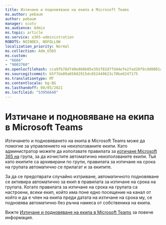 ```yaml
---
title: Изтичане и подновяване на екипа в Microsoft Teams
ms.author: pebaum
author: pebaum
manager: scotv
ms.audience: Admin
ms.topic: article
ms.service: o365-administration
ROBOTS: NOINDEX, NOFOLLOW
localization_priority: Normal
ms.collection: Adm_O365
ms.custom:
- "6666"
- "9003760"
ms.openlocfilehash: cca9fb78d740e868b05e391f82d7fd44efe2fad20f9cdd0801ae05dbfa410a05
ms.sourcegitcommit: b5f7da89a650d2915dc652449623c78be6247175
ms.translationtype: MT
ms.contentlocale: bg-BG
ms.lasthandoff: 08/05/2021
ms.locfileid: "53956648"
---
```

# <a name="team-expiration-and-renewal-in-microsoft-teams"></a>Изтичане и подновяване на екипа в Microsoft Teams

Изтичането и подновяването на екипа в Microsoft Teams може да помогне за управлението на неизползваните екипи. Като администратор можете да използвате правилата за [изтичане Microsoft 365 на](https://docs.microsoft.com/microsoft-365/admin/create-groups/office-365-groups-expiration-policy) група, за да изчистите автоматично неизползваните екипи. Тъй като екипите са архивирани по групи, правилата за изтичане на срока на групата автоматично се прилагат и за екипите.

За да се предотврати случайно изтриване, автоматичното подновяване се активира автоматично за екип в правилата за изтичане на срока на групата. Когато правилата за изтичане на срока на групата са настроени, всеки екип, който има поне едно посещение на канал от който и да е член на екипа преди датата на изтичане на срока му, се подновява автоматично без ръчна намеса от собственика на екипа.  

Вижте [Изтичане и подновяване на екипа в Microsoft Teams](https://docs.microsoft.com/microsoftteams/team-expiration-renewal) за повече информация.
